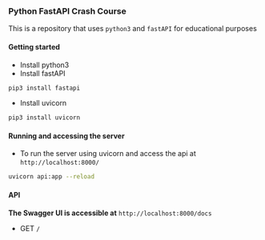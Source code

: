 ### Python FastAPI Crash Course

This is a repository that uses `python3` and `fastAPI` for educational purposes

#### Getting started

- Install python3
- Install fastAPI

```bash
pip3 install fastapi
```

- Install uvicorn

```bash
pip3 install uvicorn
```

#### Running and accessing the server

- To run the server using uvicorn and access the api at `http://localhost:8000/`

```bash
uvicorn api:app --reload
```

#### API

**The Swagger UI is accessible at** `http://localhost:8000/docs`

- GET `/`
